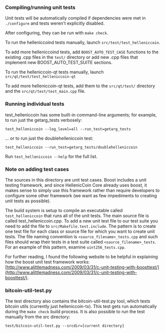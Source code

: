 ### Compiling/running unit tests

Unit tests will be automatically compiled if dependencies were met in `./configure`
and tests weren't explicitly disabled.

After configuring, they can be run with `make check`.

To run the helleniccoind tests manually, launch `src/test/test_helleniccoin`.

To add more helleniccoind tests, add `BOOST_AUTO_TEST_CASE` functions to the existing
.cpp files in the `test/` directory or add new .cpp files that
implement new BOOST_AUTO_TEST_SUITE sections.

To run the helleniccoin-qt tests manually, launch `src/qt/test/test_helleniccoin-qt`

To add more helleniccoin-qt tests, add them to the `src/qt/test/` directory and
the `src/qt/test/test_main.cpp` file.

### Running individual tests

test_helleniccoin has some built-in command-line arguments; for
example, to run just the getarg_tests verbosely:

    test_helleniccoin --log_level=all --run_test=getarg_tests

... or to run just the doublehelleniccoin test:

    test_helleniccoin --run_test=getarg_tests/doublehelleniccoin

Run `test_helleniccoin --help` for the full list.

### Note on adding test cases

The sources in this directory are unit test cases.  Boost includes a
unit testing framework, and since HellenicCoin Core already uses boost, it makes
sense to simply use this framework rather than require developers to
configure some other framework (we want as few impediments to creating
unit tests as possible).

The build system is setup to compile an executable called `test_helleniccoin`
that runs all of the unit tests.  The main source file is called
test_helleniccoin.cpp. To add a new unit test file to our test suite you need 
to add the file to `src/Makefile.test.include`. The pattern is to create 
one test file for each class or source file for which you want to create 
unit tests.  The file naming convention is `<source_filename>_tests.cpp` 
and such files should wrap their tests in a test suite 
called `<source_filename>_tests`. For an example of this pattern, 
examine `uint256_tests.cpp`.

For further reading, I found the following website to be helpful in
explaining how the boost unit test framework works:
[http://www.alittlemadness.com/2009/03/31/c-unit-testing-with-boosttest/](http://www.alittlemadness.com/2009/03/31/c-unit-testing-with-boosttest/).

### bitcoin-util-test.py

The test directory also contains the bitcoin-util-test.py tool, which tests bitcoin utils (currently just helleniccoin-tx). This test gets run automatically during the `make check` build process. It is also possible to run the test manually from the src directory:

```
test/bitcoin-util-test.py --srcdir=[current directory]

```